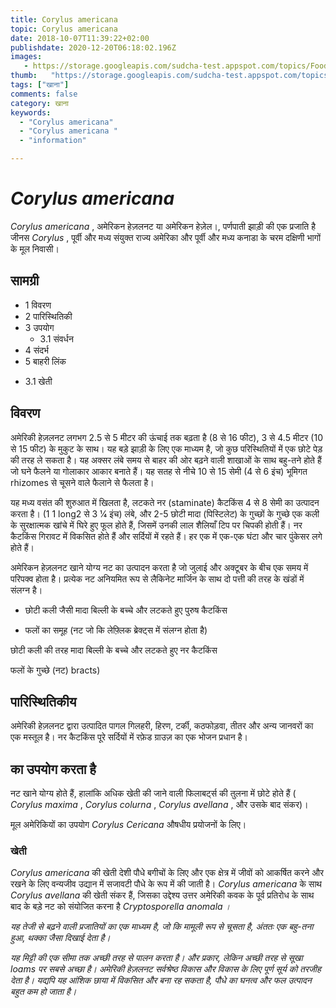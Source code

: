 ```yaml
---
title: Corylus americana 
topic: Corylus americana
date: 2018-10-07T11:39:22+02:00
publishdate: 2020-12-20T06:18:02.196Z
images: 
   - https://storage.googleapis.com/sudcha-test.appspot.com/topics/Food/corylus_americana/1.jpeg
thumb:   "https://storage.googleapis.com/sudcha-test.appspot.com/topics/Food/corylus_americana/thumb.jpeg"
tags: ["खाना"]
comments: false
category: खाना
keywords: 
  - "Corylus americana"
  - "Corylus americana "
  - "information"

---
```

<h1> <i> Corylus americana </i> </h1> <p> </p> <p> <i> Corylus americana </i>, अमेरिकन हेज़लनट या अमेरिकन हेज़ेल।, पर्णपाती झाड़ी की एक प्रजाति है जीनस <i> Corylus </i>, पूर्वी और मध्य संयुक्त राज्य अमेरिका और पूर्वी और मध्य कनाडा के चरम दक्षिणी भागों के मूल निवासी। </p> <h2> सामग्री </h2> <ul> <li> 1 विवरण </li> <li> 2 पारिस्थितिकी </li> <li> 3 उपयोग <ul> <li> 3.1 संवर्धन </li> </ul> </li> <li> 4 संदर्भ </li> <li> 5 बाहरी लिंक </li> </ul> <ul> <li> 3.1 खेती </li> </ul> <h2> विवरण </h2> <p> अमेरिकी हेज़लनट लगभग 2.5 से 5 मीटर की ऊंचाई तक बढ़ता है (8 से 16 फीट), 3 से 4.5 मीटर (10 से 15 फीट) के मुकुट के साथ। यह बड़े झाड़ी के लिए एक माध्यम है, जो कुछ परिस्थितियों में एक छोटे पेड़ की तरह ले सकता है। यह अक्सर लंबे समय से बाहर की ओर बढ़ने वाली शाखाओं के साथ बहु-तने होते हैं जो घने फैलने या गोलाकार आकार बनाते हैं। यह सतह से नीचे 10 से 15 सेमी (4 से 6 इंच) भूमिगत rhizomes से चूसने वाले फैलाने से फैलता है। </p> <p> यह मध्य वसंत की शुरुआत में खिलता है, लटकते नर (staminate) कैटकिंस 4 से 8 सेमी का उत्पादन करता है। (1 1 long2 से 3 1⁄4 इंच) लंबे, और 2-5 छोटी मादा (पिस्टिलेट) के गुच्छों के गुच्छे एक कली के सुरक्षात्मक खांचे में घिरे हुए फूल होते हैं, जिसमें उनकी लाल शैलियाँ टिप पर चिपकी होती हैं। नर कैटकिंस गिरावट में विकसित होते हैं और सर्दियों में रहते हैं। हर एक में एक-एक घंटा और चार पुंकेसर लगे होते हैं। </p> <p> अमेरिकन हेज़लनट खाने योग्य नट का उत्पादन करता है जो जुलाई और अक्टूबर के बीच एक समय में परिपक्व होता है। प्रत्येक नट अनियमित रूप से लैकिनेट मार्जिन के साथ दो पत्ती की तरह के खंडों में संलग्न है। </p> <ul> <li> <p> छोटी कली जैसी मादा बिल्ली के बच्चे और लटकते हुए पुरुष कैटकिंस </p> </li> <li> <p> फलों का समूह (नट जो कि लेफ़्लिक ब्रेक्ट्स में संलग्न होता है) </p> </li> </ul> <p> छोटी कली की तरह मादा बिल्ली के बच्चे और लटकते हुए नर कैटकिंस </p> <p> फलों के गुच्छे (नट) bracts) </p> <h2> पारिस्थितिकीय </h2> <p> अमेरिकी हेज़लनट द्वारा उत्पादित पागल गिलहरी, हिरण, टर्की, कठफोड़वा, तीतर और अन्य जानवरों का एक मस्तूल है। नर कैटकिंस पूरे सर्दियों में रफ़ेड ग्राउज़ का एक भोजन प्रधान है। </p> <h2> का उपयोग करता है </h2> <p> नट खाने योग्य होते हैं, हालांकि अधिक खेती की जाने वाली फिलाबर्ट्स की तुलना में छोटे होते हैं (<i> Corylus maxima </i>, <i> Corylus colurna </i>, <i> Corylus avellana </i>, और उसके बाद संकर)। </p> <p> मूल अमेरिकियों का उपयोग <i> Corylus Cericana </i> औषधीय प्रयोजनों के लिए। </p> <h3> खेती </h3> <p> <i> Corylus americana </i> की खेती देशी पौधे बगीचों के लिए और एक क्षेत्र में जीवों को आकर्षित करने और रखने के लिए वन्यजीव उद्यान में सजावटी पौधे के रूप में की जाती है। <I> Corylus americana </i> के साथ <i> Corylus avellana </i> की खेती संकर हैं, जिसका उद्देश्य उत्तर अमेरिकी कवक के पूर्व प्रतिरोध के साथ बाद के बड़े नट को संयोजित करना है <i> Cryptosporella anomala </i। i>। </p> <p> यह तेजी से बढ़ने वाली प्रजातियों का एक माध्यम है, जो कि मामूली रूप से चूसता है, अंततः एक बहु-तना हुआ, थक्का जैसा दिखाई देता है। </p> <p> यह मिट्टी की एक सीमा तक अच्छी तरह से पालन करता है। और प्रकार, लेकिन अच्छी तरह से सूखा loams पर सबसे अच्छा है। अमेरिकी हेज़लनट सर्वश्रेष्ठ विकास और विकास के लिए पूर्ण सूर्य को तरजीह देता है। यद्यपि यह आंशिक छाया में विकसित और बना रह सकता है, पौधे का घनत्व और फल उत्पादन बहुत कम हो जाता है। </p> 
